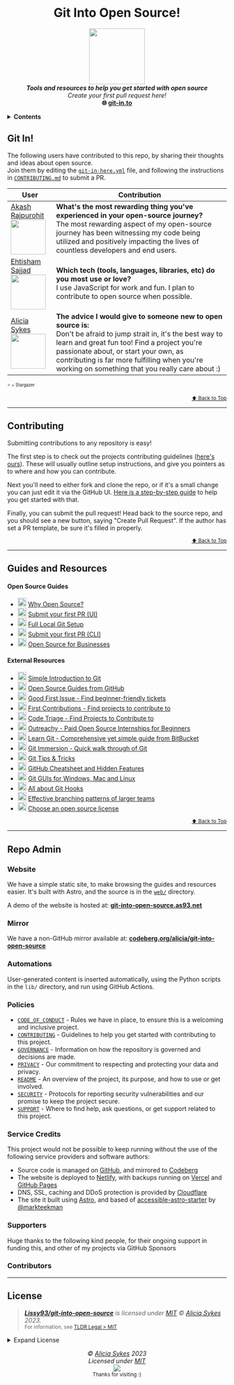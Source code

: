 <h1 align="center">Git Into Open Source!</h1>

<p align="center">
<a><img src="https://raw.githubusercontent.com/Lissy93/git-into-open-source/main/.github/logo.png" width="128" /><br /></a>
<b><i>Tools and resources to help you get started with open source</i></b>
<br />
<i>Create your first pull request here!</i><br />
<b>🌐 <a href="https://git-in.to/">git-in.to</a></b><br />
</p>

<details>
<summary><b>Contents</b></summary>
  
- [Contributors](#git-in)
- [Contributing](#contributing)
- [Guides and Resources](#guides-and-resources)
- [Repository Admin](#repo-adnim)
- [License](#license)
</details>

## Git In!

The following users have contributed to this repo, by sharing their thoughts and ideas about open source.<br />
Join them by editing the [`git-in-here.yml`](/git-in-here.yml) file, and following the instructions in [`CONTRIBUTING.md`](/.github/CONTRIBUTING.md) to submit a PR.


<!-- git-in-start -->
User | Contribution
---|---
<a href='https://github.com/AkashRajpurohit'>Akash Rajpurohit<br /><img src='https://avatars.githubusercontent.com/u/30044630?v=4' width='80' /></a> | **What's the most rewarding thing you've experienced in your open-source journey?**<br />The most rewarding aspect of my open-source journey has been witnessing my code being utilized and positively impacting the lives of countless developers and end users.
<a href='https://github.com/ehtishamsajjad1'>Ehtisham Sajjad<br /><img src='https://avatars.githubusercontent.com/u/47937929?v=4' width='80' /></a> | **Which tech (tools, languages, libraries, etc) do you most use or love?**<br />I use JavaScript for work and fun. I plan to contribute to open source when possible.
<a href='https://github.com/lissy93'>Alicia Sykes<br /><img src='https://avatars.githubusercontent.com/u/1862727?v=4' width='80' /></a> | **The advice I would give to someone new to open source is:**<br />Don't be afraid to jump strait in, it's the best way to learn and great fun too! Find a project you're passionate about, or start your own, as contributing is far more fulfilling when you're working on something that you really care about :)
<!-- git-in-end -->

<sub><sup>⭐ = Stargazer</sup></sub>

<p align="right"><sup><a href="#git-into-open-source">⬆️ Back to Top</a></sup></p>

---

## Contributing

Submitting contributions to any repository is easy!

The first step is to check out the projects contributing guidelines ([here's ours](/.github/CONTRIBUTING.md)). These will usually outline setup instructions, and give you pointers as to where and how you can contribute.

Next you'll need to either fork and clone the repo, or if it's a small change you can just edit it via the GitHub UI. [Here is a step-by-step guide](/guides/submit-your-first-pr-cli.md) to help you get started with that.

Finally, you can submit the pull request! Head back to the source repo, and you should see a new button, saying "Create Pull Request". If the author has set a PR template, be sure it's filled in properly.

<p align="right"><sup><a href="#git-into-open-source">⬆️ Back to Top</a></sup></p>

---

## Guides and Resources

#### Open Source Guides
<!-- guides-start -->
- <img width="20" src="https://api.iconify.design/raphael:opensource.svg?height=20&color=%239B5DE5" /> [Why Open Source?](/guides/why-open-source.md)
- <img width="20" src="https://api.iconify.design/fa:github.svg?height=20&color=%23F15BB5" /> [Submit your first PR (UI)](/guides/submit-your-first-pr-ui.md)
- <img width="20" src="https://api.iconify.design/mdi:git.svg?height=20&color=%23FEE440" /> [Full Local Git Setup](/guides/local-git-setup.md)
- <img width="20" src="https://api.iconify.design/ion:git-branch.svg?height=20&color=%2300BBF9" /> [Submit your first PR (CLI)](/guides/submit-your-first-pr-cli.md)
- <img width="20" src="https://api.iconify.design/ic:round-business-center.svg?height=20&color=%2300F5D4" /> [Open Source for Businesses](/guides/open-source-for-businesses.md)
<!-- guides-end -->

#### External Resources
<!-- resources-start -->
- <img src='https://icon.horse/icon/rogerdudler.github.io' width='20' /> [Simple Introduction to Git](https://rogerdudler.github.io/git-guide/)
- <img src='https://icon.horse/icon/opensource.guide' width='20' /> [Open Source Guides from GitHub](https://opensource.guide/)
- <img src='https://icon.horse/icon/goodfirstissue.dev' width='20' /> [Good First Issue - Find beginner-friendly tickets](https://goodfirstissue.dev/)
- <img src='https://icon.horse/icon/firstcontributions.github.io' width='20' /> [First Contributions - Find projects to contribute to](https://firstcontributions.github.io/)
- <img src='https://icon.horse/icon/www.codetriage.com' width='20' /> [Code Triage - Find Projects to Contribute to](https://www.codetriage.com/)
- <img src='https://icon.horse/icon/www.outreachy.org' width='20' /> [Outreachy - Paid Open Source Internships for Beginners](https://www.outreachy.org/)
- <img src='https://icon.horse/icon/www.atlassian.com' width='20' /> [Learn Git - Comprehensive yet simple guide from BitBucket](https://www.atlassian.com/git/tutorials/learn-git-with-bitbucket-cloud)
- <img src='https://icon.horse/icon/gitimmersion.com' width='20' /> [Git Immersion - Quick walk through of Git](https://gitimmersion.com)
- <img src='https://icon.horse/icon/github.com' width='20' /> [Git Tips & Tricks](https://github.com/git-tips/tips)
- <img src='https://icon.horse/icon/github.com' width='20' /> [GitHub Cheatsheet and Hidden Features](https://github.com/tiimgreen/github-cheat-sheet)
- <img src='https://icon.horse/icon/git-scm.com' width='20' /> [Git GUIs for Windows, Mac and Linux](https://git-scm.com/downloads/guis)
- <img src='https://icon.horse/icon/githooks.com' width='20' /> [All about Git Hooks](https://githooks.com/)
- <img src='https://icon.horse/icon/martinfowler.com' width='20' /> [Effective branching patterns of larger teams](https://martinfowler.com/articles/branching-patterns.html)
- <img src='https://icon.horse/icon/choosealicense.com' width='20' /> [Choose an open source license](https://choosealicense.com/)
<!-- resources-end -->

<p align="right"><sup><a href="#git-into-open-source">⬆️ Back to Top</a></sup></p>

---


## Repo Admin

### Website
We have a simple static site, to make browsing the guides and resources easier.
It's built with Astro, and the source is in the [`web/`](/web) directory.

A demo of the website is hosted at: **[git-into-open-source.as93.net](https://git-into-open-source.as93.net/)**

### Mirror
We have a non-GitHub mirror available at: **[codeberg.org/alicia/git-into-open-source](https://codeberg.org/alicia/git-into-open-source)**

### Automations
User-generated content is inserted automatically, using the Python scripts in the `lib/` directory, and run using GitHub Actions.

### Policies
- [`CODE_OF_CONDUCT`](/.github/CODE_OF_CONDUCT.md) - Rules we have in place, to ensure this is a welcoming and inclusive project.
- [`CONTRIBUTING`](/.github/CONTRIBUTING.md) - Guidelines to help you get started with contributing to this project.
- [`GOVERNANCE`](/.github/GOVERNANCE.md) - Information on how the repository is governed and decisions are made.
- [`PRIVACY`](/.github/PRIVACY.md) - Our commitment to respecting and protecting your data and privacy.
- [`README`](/.github/README.md) - An overview of the project, its purpose, and how to use or get involved.
- [`SECURITY`](/.github/SECURITY.md) - Protocols for reporting security vulnerabilities and our promise to keep the project secure.
- [`SUPPORT`](/.github/SUPPORT.md) - Where to find help, ask questions, or get support related to this project.

### Service Credits
This project would not be possible to keep running without the use of the following service providers and software authors:
- Source code is managed on [GitHub](https://github.com/), and mirrored to [Codeberg](https://codeberg.org/)
- The website is deployed to [Netlify](https://netlify.com/), with backups running on [Vercel](https://vercel.com/) and [GitHub Pages](https://pages.github.com/)
- DNS, SSL, caching and DDoS protection is provided by [Cloudflare](https://cloudflare.com)
- The site it built using [Astro](https://astro.build/), and based of [accessible-astro-starter](https://github.com/markteekman/accessible-astro-starter) by [@markteekman](https://github.com/markteekman)

### Supporters
Huge thanks to the following kind people, for their ongoing support in funding this, and other of my projects via GitHub Sponsors

<!-- readme: sponsors -start -->
<!-- readme: sponsors -end -->

### Contributors

<!-- readme: contributors -start -->
<!-- readme: contributors -end -->

---

## License

> _**[Lissy93/git-into-open-source](https://github.com/Lissy93/git-into-open-source)** is licensed under [MIT](https://github.com/Lissy93/git-into-open-source/blob/HEAD/LICENSE) © [Alicia Sykes](https://aliciasykes.com) 2023._<br>
> <sup align="right">For information, see <a href="https://tldrlegal.com/license/mit-license">TLDR Legal > MIT</a></sup>

<details>
<summary>Expand License</summary>

```
The MIT License (MIT)
Copyright (c) Alicia Sykes <alicia@omg.com> 

Permission is hereby granted, free of charge, to any person obtaining a copy 
of this software and associated documentation files (the "Software"), to deal 
in the Software without restriction, including without limitation the rights 
to use, copy, modify, merge, publish, distribute, sub-license, and/or sell 
copies of the Software, and to permit persons to whom the Software is furnished 
to do so, subject to the following conditions:

The above copyright notice and this permission notice shall be included install 
copies or substantial portions of the Software.

THE SOFTWARE IS PROVIDED "AS IS", WITHOUT WARRANTY OF ANY KIND, EXPRESS OR IMPLIED,
INCLUDING BUT NOT LIMITED TO THE WARRANTIES OF MERCHANT ABILITY, FITNESS FOR A
PARTICULAR PURPOSE AND NON INFRINGEMENT. IN NO EVENT SHALL THE AUTHORS OR COPYRIGHT
HOLDERS BE LIABLE FOR ANY CLAIM, DAMAGES OR OTHER LIABILITY, WHETHER IN AN ACTION
OF CONTRACT, TORT OR OTHERWISE, ARISING FROM, OUT OF OR IN CONNECTION WITH THE
SOFTWARE OR THE USE OR OTHER DEALINGS IN THE SOFTWARE.
```

</details>

<!-- License + Copyright -->
<p  align="center">
  <i>© <a href="https://aliciasykes.com">Alicia Sykes</a> 2023</i><br>
  <i>Licensed under <a href="https://gist.github.com/Lissy93/143d2ee01ccc5c052a17">MIT</a></i><br>
  <a href="https://github.com/lissy93"><img src="https://i.ibb.co/4KtpYxb/octocat-clean-mini.png" /></a><br>
  <sup>Thanks for visiting :)</sup>
</p>

<!-- Dinosaur -->
<!-- 
                        . - ~ ~ ~ - .
      ..     _      .-~               ~-.
     //|     \ `..~                      `.
    || |      }  }              /       \  \
(\   \\ \~^..'                 |         }  \
 \`.-~  o      /       }       |        /    \
 (__          |       /        |       /      `.
  `- - ~ ~ -._|      /_ - ~ ~ ^|      /- _      `.
              |     /          |     /     ~-.     ~- _
              |_____|          |_____|         ~ - . _ _~_-_
-->


